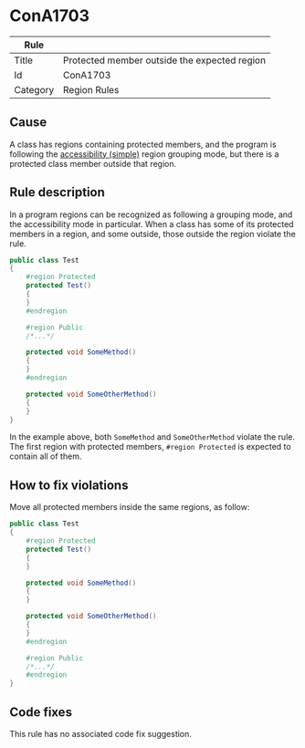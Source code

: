 # ConA1703

Rule | &nbsp;
------------ | -------------
Title | Protected member outside the expected region
Id | ConA1703
Category | Region Rules

## Cause

A class has regions containing protected members, and the program is following the [accessibility (simple)](RegionGroupingModes.md) region grouping mode, but there is a protected class member outside that region.

## Rule description

In a program regions can be recognized as following a grouping mode, and the accessibility mode in particular. When a class has some of its protected members in a region, and some outside, those outside the region violate the rule.
 
````csharp
public class Test
{
    #region Protected
    protected Test()
    {
    }
    #endregion

    #region Public
    /*...*/

    protected void SomeMethod()
    {
    }
    #endregion

    protected void SomeOtherMethod()
    {
    }
}
````

In the example above, both `SomeMethod` and `SomeOtherMethod` violate the rule. The first region with protected members, `#region Protected` is expected to contain all of them.

## How to fix violations

Move all protected members inside the same regions, as follow:
 
````csharp
public class Test
{
    #region Protected
    protected Test()
    {
    }

    protected void SomeMethod()
    {
    }

    protected void SomeOtherMethod()
    {
    }
    #endregion

    #region Public
    /*...*/
    #endregion
}
````

## Code fixes

This rule has no associated code fix suggestion.
